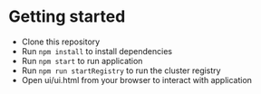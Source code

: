 # Getting started
- Clone this repository
- Run `npm install` to install dependencies
- Run `npm start` to run application
- Run `npm run startRegistry` to run the cluster registry
- Open ui/ui.html from your browser to interact with application